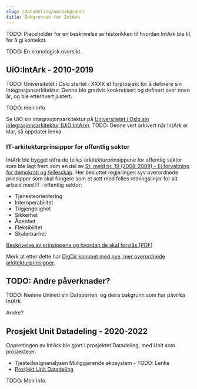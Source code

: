 ```yaml
---
slug: /datadeling/om/bakgrunn/
title: Bakgrunnen for IntArk
---
```


TODO: Placeholder for en beskrivelse av historikken til hvordan IntArk ble til, for å gi kontekst.


TODO: En kronologisk oversikt.

## UiO:IntArk - 2010-2019


TODO: Universitetet i Oslo startet i XXXX et forprosjekt for å definere sin integrasjonsarkitektur. Denne ble gradvis konkretisert og definert over noen år, og ble etterhvert justert.


TODO: meir info


Se UiO sin integrasjonsarkitektur på [Universitetet i Oslo sin integrasjonsarkitektur (UiO:IntArk)](https://www.uio.no/tjenester/it/sikkerhet/integrasjonsarkitektur/). TODO: Denne vert arkivert når IntArk er klar, så oppdater lenka.

### IT-arkitekturprinsipper for offentlig sektor

IntArk ble bygget utfra de felles arkitekturprinsippene for offentlig sektor som ble lagt frem som en del av [St. meld nr. 19 (2008-2009) - Ei forvaltning for demokrati og fellesskap](https://www.regjeringen.no/nb/dokumenter/stmeld-nr-19-2008-2009-/id552811/). Her besluttet regjeringen syv overordnede prinsipper som skal fungere som et sett med felles retningslinjer for alt arbeid med IT i offentlig sektor:


* Tjenesteorientering
* Interoperabilitet
* Tilgjengelighet
* Sikkerhet
* Åpenhet
* Fleksibilitet
* Skalerbarhet


[Beskrivelse av prinsippene og hvordan de skal forstås [PDF]](http://www.difi.no/sites/difino/files/arkitekturprinsipper-2.1.pdf)


Merk at etter dette har [DigDir kommet med nye, mer overordnede arkitekturprinsipper](https://www.digdir.no/digitalisering-og-samordning/overordnede-arkitekturprinsipper/1065).


## TODO: Andre påverknader?


TODO: Nemne Uninett sin Dataporten, og deira bakgrunn som har påvirka IntArk.


Andre?


## Prosjekt Unit Datadeling - 2020-2022


Opprettingen av IntArk ble gjort i prosjektet Datadeling, med Unit som prosjekteier.


* Tjestedesignanalysen Muliggjørende økosystem - TODO: Lenke
* [Prosjekt Unit Datadeling](https://www.unit.no/prosjekter/datadeling-i-hoyere-utdanning-og-forskning)


TODO: Meir info.
